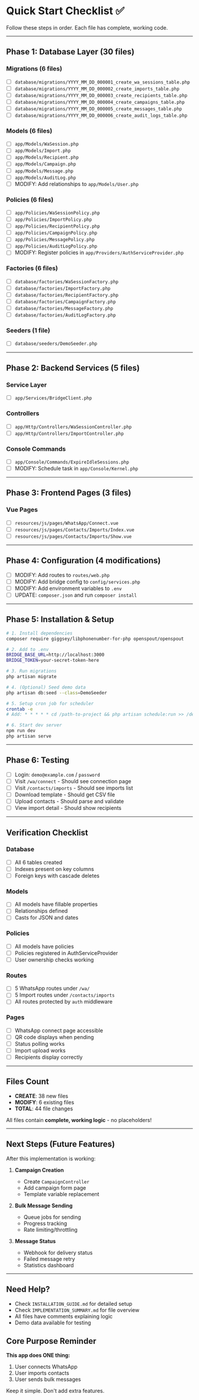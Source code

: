 # Quick Start Checklist ✅

Follow these steps in order. Each file has complete, working code.

---

## Phase 1: Database Layer (30 files)

### Migrations (6 files)
- [ ] `database/migrations/YYYY_MM_DD_000001_create_wa_sessions_table.php`
- [ ] `database/migrations/YYYY_MM_DD_000002_create_imports_table.php`
- [ ] `database/migrations/YYYY_MM_DD_000003_create_recipients_table.php`
- [ ] `database/migrations/YYYY_MM_DD_000004_create_campaigns_table.php`
- [ ] `database/migrations/YYYY_MM_DD_000005_create_messages_table.php`
- [ ] `database/migrations/YYYY_MM_DD_000006_create_audit_logs_table.php`

### Models (6 files)
- [ ] `app/Models/WaSession.php`
- [ ] `app/Models/Import.php`
- [ ] `app/Models/Recipient.php`
- [ ] `app/Models/Campaign.php`
- [ ] `app/Models/Message.php`
- [ ] `app/Models/AuditLog.php`
- [ ] MODIFY: Add relationships to `app/Models/User.php`

### Policies (6 files)
- [ ] `app/Policies/WaSessionPolicy.php`
- [ ] `app/Policies/ImportPolicy.php`
- [ ] `app/Policies/RecipientPolicy.php`
- [ ] `app/Policies/CampaignPolicy.php`
- [ ] `app/Policies/MessagePolicy.php`
- [ ] `app/Policies/AuditLogPolicy.php`
- [ ] MODIFY: Register policies in `app/Providers/AuthServiceProvider.php`

### Factories (6 files)
- [ ] `database/factories/WaSessionFactory.php`
- [ ] `database/factories/ImportFactory.php`
- [ ] `database/factories/RecipientFactory.php`
- [ ] `database/factories/CampaignFactory.php`
- [ ] `database/factories/MessageFactory.php`
- [ ] `database/factories/AuditLogFactory.php`

### Seeders (1 file)
- [ ] `database/seeders/DemoSeeder.php`

---

## Phase 2: Backend Services (5 files)

### Service Layer
- [ ] `app/Services/BridgeClient.php`

### Controllers
- [ ] `app/Http/Controllers/WaSessionController.php`
- [ ] `app/Http/Controllers/ImportController.php`

### Console Commands
- [ ] `app/Console/Commands/ExpireIdleSessions.php`
- [ ] MODIFY: Schedule task in `app/Console/Kernel.php`

---

## Phase 3: Frontend Pages (3 files)

### Vue Pages
- [ ] `resources/js/pages/WhatsApp/Connect.vue`
- [ ] `resources/js/pages/Contacts/Imports/Index.vue`
- [ ] `resources/js/pages/Contacts/Imports/Show.vue`

---

## Phase 4: Configuration (4 modifications)

- [ ] MODIFY: Add routes to `routes/web.php`
- [ ] MODIFY: Add bridge config to `config/services.php`
- [ ] MODIFY: Add environment variables to `.env`
- [ ] UPDATE: `composer.json` and run `composer install`

---

## Phase 5: Installation & Setup

```bash
# 1. Install dependencies
composer require giggsey/libphonenumber-for-php openspout/openspout

# 2. Add to .env
BRIDGE_BASE_URL=http://localhost:3000
BRIDGE_TOKEN=your-secret-token-here

# 3. Run migrations
php artisan migrate

# 4. (Optional) Seed demo data
php artisan db:seed --class=DemoSeeder

# 5. Setup cron job for scheduler
crontab -e
# Add: * * * * * cd /path-to-project && php artisan schedule:run >> /dev/null 2>&1

# 6. Start dev server
npm run dev
php artisan serve
```

---

## Phase 6: Testing

- [ ] Login: `demo@example.com` / `password`
- [ ] Visit `/wa/connect` - Should see connection page
- [ ] Visit `/contacts/imports` - Should see imports list
- [ ] Download template - Should get CSV file
- [ ] Upload contacts - Should parse and validate
- [ ] View import detail - Should show recipients

---

## Verification Checklist

### Database
- [ ] All 6 tables created
- [ ] Indexes present on key columns
- [ ] Foreign keys with cascade deletes

### Models
- [ ] All models have fillable properties
- [ ] Relationships defined
- [ ] Casts for JSON and dates

### Policies
- [ ] All models have policies
- [ ] Policies registered in AuthServiceProvider
- [ ] User ownership checks working

### Routes
- [ ] 5 WhatsApp routes under `/wa/`
- [ ] 5 Import routes under `/contacts/imports`
- [ ] All routes protected by `auth` middleware

### Pages
- [ ] WhatsApp connect page accessible
- [ ] QR code displays when pending
- [ ] Status polling works
- [ ] Import upload works
- [ ] Recipients display correctly

---

## Files Count

- **CREATE**: 38 new files
- **MODIFY**: 6 existing files
- **TOTAL**: 44 file changes

All files contain **complete, working logic** - no placeholders!

---

## Next Steps (Future Features)

After this implementation is working:

1. **Campaign Creation**
    - Create `CampaignController`
    - Add campaign form page
    - Template variable replacement

2. **Bulk Message Sending**
    - Queue jobs for sending
    - Progress tracking
    - Rate limiting/throttling

3. **Message Status**
    - Webhook for delivery status
    - Failed message retry
    - Statistics dashboard

---

## Need Help?

- Check `INSTALLATION_GUIDE.md` for detailed setup
- Check `IMPLEMENTATION_SUMMARY.md` for file overview
- All files have comments explaining logic
- Demo data available for testing

## Core Purpose Reminder

**This app does ONE thing:**
1. User connects WhatsApp
2. User imports contacts
3. User sends bulk messages

Keep it simple. Don't add extra features.
